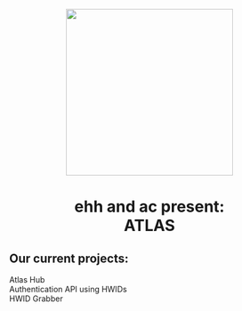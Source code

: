<p align="center">
  <img src="https://github.com/profess1onal-club/readme/blob/main/logo.png" width="300" />
</p>
<h1 align="center">ehh and ac present: <br>ATLAS</h1>
<h2>Our current projects:</h2>
<p>Atlas Hub
<br>Authentication API using HWIDs
<br>HWID Grabber</p>
